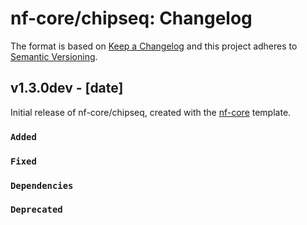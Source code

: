 # nf-core/chipseq: Changelog

The format is based on [Keep a Changelog](https://keepachangelog.com/en/1.0.0/)
and this project adheres to [Semantic Versioning](https://semver.org/spec/v2.0.0.html).

## v1.3.0dev - [date]

Initial release of nf-core/chipseq, created with the [nf-core](https://nf-co.re/) template.

### `Added`

### `Fixed`

### `Dependencies`

### `Deprecated`
